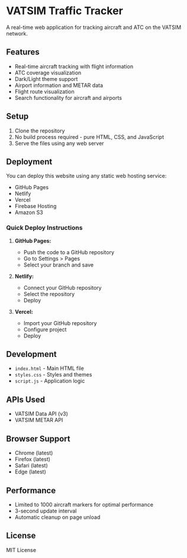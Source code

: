 # VATSIM Traffic Tracker

A real-time web application for tracking aircraft and ATC on the VATSIM network.

## Features

- Real-time aircraft tracking with flight information
- ATC coverage visualization
- Dark/Light theme support
- Airport information and METAR data
- Flight route visualization
- Search functionality for aircraft and airports

## Setup

1. Clone the repository
2. No build process required - pure HTML, CSS, and JavaScript
3. Serve the files using any web server

## Deployment

You can deploy this website using any static web hosting service:

- GitHub Pages
- Netlify
- Vercel
- Firebase Hosting
- Amazon S3

### Quick Deploy Instructions

1. **GitHub Pages:**
   - Push the code to a GitHub repository
   - Go to Settings > Pages
   - Select your branch and save

2. **Netlify:**
   - Connect your GitHub repository
   - Select the repository
   - Deploy

3. **Vercel:**
   - Import your GitHub repository
   - Configure project
   - Deploy

## Development

- `index.html` - Main HTML file
- `styles.css` - Styles and themes
- `script.js` - Application logic

## APIs Used

- VATSIM Data API (v3)
- VATSIM METAR API

## Browser Support

- Chrome (latest)
- Firefox (latest)
- Safari (latest)
- Edge (latest)

## Performance

- Limited to 1000 aircraft markers for optimal performance
- 3-second update interval
- Automatic cleanup on page unload

## License

MIT License 